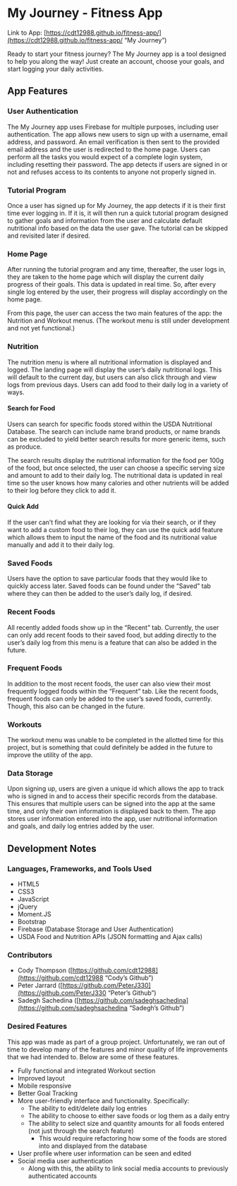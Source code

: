 # My Journey - Fitness App

Link to App: [https://cdt12988.github.io/fitness-app/](https://cdt12988.github.io/fitness-app/ “My Journey”)

Ready to start your fitness journey?  The My Journey app is a tool designed to help you along the way!  Just create an account, choose your goals, and start logging your daily activities.

## App Features

### User Authentication

The My Journey app uses Firebase for multiple purposes, including user authentication.  The app allows new users to sign up with a username, email address, and password.  An email verification is then sent to the provided email address and the user is redirected to the home page.  Users can perform all the tasks you would expect of a complete login system, including resetting their password.  The app detects if users are signed in or not and refuses access to its contents to anyone not properly signed in.

### Tutorial Program

Once a user has signed up for My Journey, the app detects if it is their first time ever logging in.  If it is, it will then run a quick tutorial program designed to gather goals and information from the user and calculate default nutritional info based on the data the user gave.  The tutorial can be skipped and revisited later if desired.

### Home Page

After running the tutorial program and any time, thereafter, the user logs in, they are taken to the home page which will display the current daily progress of their goals.  This data is updated in real time.  So, after every single log entered by the user, their progress will display accordingly on the home page.

From this page, the user can access the two main features of the app: the Nutrition and Workout menus.  (The workout menu is still under development and not yet functional.)

### Nutrition

The nutrition menu is where all nutritional information is displayed and logged.  The landing page will display the user’s daily nutritional logs.  This will default to the current day, but users can also click through and view logs from previous days.  Users can add food to their daily log in a variety of ways.

#### Search for Food

Users can search for specific foods stored within the USDA Nutritional Database.  The search can include name brand products, or name brands can be excluded to yield better search results for more generic items, such as produce.

The search results display the nutritional information for the food per 100g of the food, but once selected, the user can choose a specific serving size and amount to add to their daily log.  The nutritional data is updated in real time so the user knows how many calories and other nutrients will be added to their log before they click to add it.

#### Quick Add

If the user can’t find what they are looking for via their search, or if they want to add a custom food to their log, they can use the quick add feature which allows them to input the name of the food and its nutritional value manually and add it to their daily log.

### Saved Foods

Users have the option to save particular foods that they would like to quickly access later.  Saved foods can be found under the “Saved” tab where they can then be added to the user’s daily log, if desired.

### Recent Foods

All recently added foods show up in the “Recent” tab.  Currently, the user can only add recent foods to their saved food, but adding directly to the user’s daily log from this menu is a feature that can also be added in the future.

### Frequent Foods

In addition to the most recent foods, the user can also view their most frequently logged foods within the “Frequent” tab.  Like the recent foods, frequent foods can only be added to the user’s saved foods, currently.  Though, this also can be changed in the future.

### Workouts

The workout menu was unable to be completed in the allotted time for this project, but is something that could definitely be added in the future to improve the utility of the app.

### Data Storage

Upon signing up, users are given a unique id which allows the app to track who is signed in and to access their specific records from the database.  This ensures that multiple users can be signed into the app at the same time, and only their own information is displayed back to them.  The app stores user information entered into the app, user nutritional information and goals, and daily log entries added by the user.

## Development Notes

### Languages, Frameworks, and Tools Used

* HTML5
* CSS3
* JavaScript
* jQuery
* Moment.JS
* Bootstrap
* Firebase (Database Storage and User Authentication)
* USDA Food and Nutrition APIs (JSON formatting and Ajax calls)

### Contributors

* Cody Thompson ([https://github.com/cdt12988](https://github.com/cdt12988 “Cody’s Github”)
* Peter Jarrard ([https://github.com/PeterJ330](https://github.com/PeterJ330 “Peter’s Github”)
* Sadegh Sachedina ([https://github.com/sadeghsachedina](https://github.com/sadeghsachedina “Sadegh’s Github”)

### Desired Features

This app was made as part of a group project.  Unfortunately, we ran out of time to develop many of the features and minor quality of life improvements that we had intended to.  Below are some of these features.

* Fully functional and integrated Workout section
* Improved layout
* Mobile responsive
* Better Goal Tracking
* More user-friendly interface and functionality. Specifically:
	- The ability to edit/delete daily log entries
	- The ability to choose to either save foods or log them as a daily entry
	- The ability to select size and quantity amounts for all foods entered (not just through the search feature)
		- This would require refactoring how some of the foods are stored into and displayed from the database
* User profile where user information can be seen and edited
* Social media user authentication
	- Along with this, the ability to link social media accounts to previously authenticated accounts